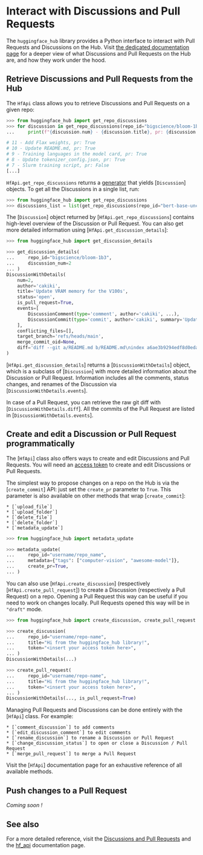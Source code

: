 <!--⚠️ Note that this file is in Markdown but contain specific syntax for our doc-builder (similar to MDX) that may not be
rendered properly in your Markdown viewer.
-->

# Interact with Discussions and Pull Requests 

The `huggingface_hub` library provides a Python interface to interact with Pull Requests and Discussions on the Hub.
Visit [the dedicated documentation page](https://huggingface.co/docs/hub/repositories-pull-requests-discussions)
for a deeper view of what Discussions and Pull Requests on the Hub are, and how they work under the hood.



## Retrieve Discussions and Pull Requests from the Hub

The `HfApi` class allows you to retrieve Discussions and Pull Requests on a given repo:

```python
>>> from huggingface_hub import get_repo_discussions
>>> for discussion in get_repo_discussions(repo_id="bigscience/bloom-1b3"):
...     print(f"{discussion.num} - {discussion.title}, pr: {discussion.is_pull_request}")

# 11 - Add Flax weights, pr: True
# 10 - Update README.md, pr: True
# 9 - Training languages in the model card, pr: True
# 8 - Update tokenizer_config.json, pr: True
# 7 - Slurm training script, pr: False
[...]
```

`HfApi.get_repo_discussions` returns a [generator](https://docs.python.org/3.7/howto/functional.html#generators) that yields
[`Discussion`] objects. To get all the Discussions in a single list, run:

```python
>>> from huggingface_hub import get_repo_discussions
>>> discussions_list = list(get_repo_discussions(repo_id="bert-base-uncased"))
```

The [`Discussion`] object returned by [`HfApi.get_repo_discussions`] contains high-level overview of the
Discussion or Pull Request. You can also get more detailed information using [`HfApi.get_discussion_details`]:

```python
>>> from huggingface_hub import get_discussion_details

>>> get_discussion_details(
...     repo_id="bigscience/bloom-1b3",
...     discussion_num=2
... )
DiscussionWithDetails(
    num=2,
    author='cakiki',
    title='Update VRAM memory for the V100s',
    status='open',
    is_pull_request=True,
    events=[
        DiscussionComment(type='comment', author='cakiki', ...),
        DiscussionCommit(type='commit', author='cakiki', summary='Update VRAM memory for the V100s', oid='1256f9d9a33fa8887e1c1bf0e09b4713da96773a', ...),
    ],
    conflicting_files=[],
    target_branch='refs/heads/main',
    merge_commit_oid=None,
    diff='diff --git a/README.md b/README.md\nindex a6ae3b9294edf8d0eda0d67c7780a10241242a7e..3a1814f212bc3f0d3cc8f74bdbd316de4ae7b9e3 100644\n--- a/README.md\n+++ b/README.md\n@@ -132,7 +132,7 [...]',
)
```

[`HfApi.get_discussion_details`] returns a [`DiscussionWithDetails`] object, which is a subclass of [`Discussion`]
with more detailed information about the Discussion or Pull Request. Information includes all the comments, status changes,
and renames of the Discussion via [`DiscussionWithDetails.events`].

In case of a Pull Request, you can retrieve the raw git diff with [`DiscussionWithDetails.diff`]. All the commits of the
Pull Request are listed in [`DiscussionWithDetails.events`].


## Create and edit a Discussion or Pull Request programmatically

The [`HfApi`] class also offers ways to create and edit Discussions and Pull Requests.
You will need an [access token](https://huggingface.co/docs/hub/security-tokens) to create and edit Discussions
or Pull Requests.

The simplest way to propose changes on a repo on the Hub is via the [`create_commit`] API: just 
set the `create_pr` parameter to `True`. This parameter is also available on other methods that wrap [`create_commit`]:

    * [`upload_file`]
    * [`upload_folder`]
    * [`delete_file`]
    * [`delete_folder`]
    * [`metadata_update`]

```python
>>> from huggingface_hub import metadata_update

>>> metadata_update(
...     repo_id="username/repo_name",
...     metadata={"tags": ["computer-vision", "awesome-model"]},
...     create_pr=True,
... )
```

You can also use [`HfApi.create_discussion`] (respectively [`HfApi.create_pull_request`]) to create a Discussion (respectively a Pull Request) on a repo.
Opening a Pull Request this way can be useful if you need to work on changes locally. Pull Requests opened this way will be in `"draft"` mode.

```python
>>> from huggingface_hub import create_discussion, create_pull_request

>>> create_discussion(
...     repo_id="username/repo-name",
...     title="Hi from the huggingface_hub library!",
...     token="<insert your access token here>",
... )
DiscussionWithDetails(...)

>>> create_pull_request(
...     repo_id="username/repo-name",
...     title="Hi from the huggingface_hub library!",
...     token="<insert your access token here>",
... )
DiscussionWithDetails(..., is_pull_request=True)
```

Managing Pull Requests and Discussions can be done entirely with the [`HfApi`] class. For example:

    * [`comment_discussion`] to add comments
    * [`edit_discussion_comment`] to edit comments
    * [`rename_discussion`] to rename a Discussion or Pull Request 
    * [`change_discussion_status`] to open or close a Discussion / Pull Request 
    * [`merge_pull_request`] to merge a Pull Request 


Visit the [`HfApi`] documentation page for an exhaustive reference of all available methods.

## Push changes to a Pull Request

*Coming soon !*

## See also

For a more detailed reference, visit the [Discussions and Pull Requests](../package_reference/community) and the [hf_api](../package_reference/hf_api) documentation page.
